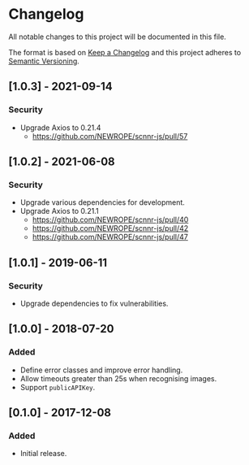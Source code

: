 # Changelog
All notable changes to this project will be documented in this file.

The format is based on [Keep a Changelog](http://keepachangelog.com/en/1.0.0/)
and this project adheres to [Semantic Versioning](http://semver.org/spec/v2.0.0.html).

## [1.0.3] - 2021-09-14
### Security
- Upgrade Axios to 0.21.4
  - https://github.com/NEWROPE/scnnr-js/pull/57

## [1.0.2] - 2021-06-08
### Security
- Upgrade various dependencies for development.
- Upgrade Axios to 0.21.1
  - https://github.com/NEWROPE/scnnr-js/pull/40
  - https://github.com/NEWROPE/scnnr-js/pull/42
  - https://github.com/NEWROPE/scnnr-js/pull/47

## [1.0.1] - 2019-06-11
### Security
- Upgrade dependencies to fix vulnerabilities.

## [1.0.0] - 2018-07-20
### Added
- Define error classes and improve error handling.
- Allow timeouts greater than 25s when recognising images.
- Support `publicAPIKey`.

## [0.1.0] - 2017-12-08
### Added
- Initial release.
